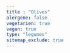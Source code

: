 ```yaml
---
title : "Olives"
alergene: false
vegetarien: true
vegan: true
type: "legumes"
sitemap_exclude: true
--- 
```

